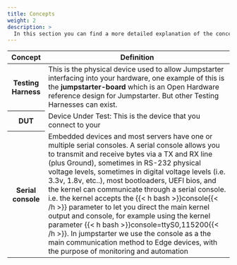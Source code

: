 ```yaml
---
title: Concepts
weight: 2
description: >
  In this section you can find a more detailed explanation of the concepts used in the Jumpstarter project.
---
```



<table class="table">
  <thead>
    <tr>
      <th scope="col">Concept</th>
      <th scope="col">Definition</th>
    </tr>
  </thead>
  <tbody>
   <tr>
      <th scope="row">Testing Harness</th>
      <td>This is the physical device used to allow Jumpstarter interfacing into your hardware, one example of this is the <b>jumpstarter-board</b>
          which is an Open Hardware reference design for Jumpstarter. But other Testing Harnesses can exist.</td>
    </tr>
    <tr>
      <th scope="row">DUT</th>
      <td>Device Under Test: This is the device that you connect to your</td>
    </tr>
    <tr>
      <th scope="row">Serial console</th>
      <td>Embedded devices and most servers have one or multiple serial consoles. A serial console allows you to transmit and receive bytes via
          a TX and RX line (plus Ground), sometimes in RS-232 physical voltage levels, sometimes in digital voltage levels (i.e. 3.3v, 1.8v, etc..),
          most bootloaders, UEFI bios, and the kernel can communicate through a serial console. i.e. the kernel accepts the {{< h bash >}}console{{< /h >}} parameter
          to let you direct the main kernel output and console, for example using the kernel parameter {{< h bash >}}console=ttyS0,115200{{< /h >}}. In jumpstarter
          we use the console as a the main communication method to Edge devices, with the purpose of monitoring and automation</td>
    </tr>
  </tbody>
</table>